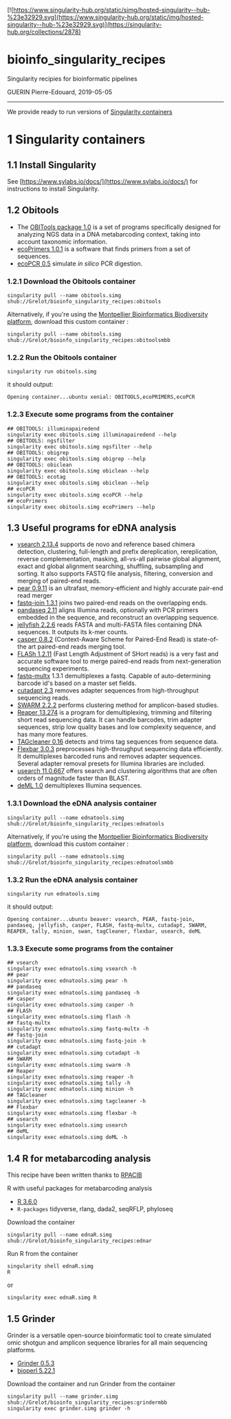 [![https://www.singularity-hub.org/static/simg/hosted-singularity--hub-%23e32929.svg](https://www.singularity-hub.org/static/img/hosted-singularity--hub-%23e32929.svg)](https://singularity-hub.org/collections/2878)

# bioinfo_singularity_recipes
Singularity recipies for bioinformatic pipelines

GUERIN Pierre-Edouard, 2019-05-05

______


We provide ready to run versions of [Singularity containers](https://www.sylabs.io/)



# 1 Singularity containers

## 1.1 Install Singularity
See [https://www.sylabs.io/docs/](https://www.sylabs.io/docs/) for instructions to install Singularity.

## 1.2 Obitools

- The [OBITools package 1.0](http://metabarcoding.org/obitools) is a set of programs specifically designed for analyzing NGS data in a DNA metabarcoding context, taking into account taxonomic information.
- [ecoPrimers 1.0.1](https://git.metabarcoding.org/obitools/ecoprimers/) is a software that finds primers from a set of sequences.
- [ecoPCR 0.5](https://git.metabarcoding.org/obitools/ecopcr/) simulate _in silico_ PCR digestion.


### 1.2.1 Download the Obitools container

```
singularity pull --name obitools.simg shub://Grelot/bioinfo_singularity_recipes:obitools
```

Alternatively, if you're using the [Montpellier Bioinformatics Biodiversity platform](https://mbb.univ-montp2.fr/MBB/index.php), download this custom container :
```
singularity pull --name obitools.simg shub://Grelot/bioinfo_singularity_recipes:obitoolsmbb
```

### 1.2.2 Run the Obitools container

```
singularity run obitools.simg
```
it should output:
```
Opening container...ubuntu xenial: OBITOOLS,ecoPRIMERS,ecoPCR
```

### 1.2.3 Execute some programs from the container

```
## OBITOOLS: illuminapairedend 
singularity exec obitools.simg illuminapairedend --help
## OBITOOLS: ngsfilter
singularity exec obitools.simg ngsfilter --help
## OBITOOLS: obigrep
singularity exec obitools.simg obigrep --help
## OBITOOLS: obiclean
singularity exec obitools.simg obiclean --help
## OBITOOLS: ecotag
singularity exec obitools.simg obiclean --help
## ecoPCR
singularity exec obitools.simg ecoPCR --help
## ecoPrimers
singularity exec obitools.simg ecoPrimers --help
```

## 1.3 Useful programs for eDNA analysis

- [vsearch 2.13.4](https://github.com/torognes/vsearch) supports de novo and reference based chimera detection, clustering, full-length and prefix dereplication, rereplication, reverse complementation, masking, all-vs-all pairwise global alignment, exact and global alignment searching, shuffling, subsampling and sorting. It also supports FASTQ file analysis, filtering, conversion and merging of paired-end reads.
- [pear 0.9.11](https://cme.h-its.org/exelixis/web/software/pear/) is an ultrafast, memory-efficient and highly accurate pair-end read merger
- [fastq-join 1.3.1](https://github.com/brwnj/fastq-join) joins two paired-end reads on the overlapping ends.
- [pandaseq 2.11](https://github.com/neufeld/pandaseq) aligns Illumina reads, optionally with PCR primers embedded in the sequence, and reconstruct an overlapping sequence.
- [jellyfish 2.2.6](https://github.com/gmarcais/Jellyfish) reads FASTA and multi-FASTA files containing DNA sequences. It outputs its k-mer counts.
- [casper 0.8.2](http://best.snu.ac.kr/casper/) (Context-Aware Scheme for Paired-End Read) is state-of-the art paired-end reads merging tool.
- [FLASh 1.2.11](http://ccb.jhu.edu/software/FLASH/index.shtml) (Fast Length Adjustment of SHort reads) is a very fast and accurate software tool to merge paired-end reads from next-generation sequencing experiments.
- [fastq-multx](https://github.com/ExpressionAnalysis/ea-utils/blob/wiki/FastqMultx.md) 1.3.1 demultiplexes a fastq. Capable of auto-determining barcode id's based on a master set fields.
- [cutadapt 2.3](https://cutadapt.readthedocs.io/en/stable/guide.html) removes adapter sequences from high-throughput sequencing reads.
- [SWARM 2.2.2](https://github.com/torognes/swarm) performs clustering method for amplicon-based studies.
- [Reaper 13.274](https://www.ebi.ac.uk/research/enright/software/kraken) is a program for demultiplexing, trimming and filtering short read sequencing data. It can handle barcodes, trim adapter sequences, strip low quality bases and low complexity sequence, and has many more features. 
- [TAGcleaner 0.16](http://tagcleaner.sourceforge.net/) detects and trims tag sequences from sequence data.
- [Flexbar 3.0.3](https://github.com/seqan/flexbar) preprocesses high-throughput sequencing data efficiently. It demultiplexes barcoded runs and removes adapter sequences. Several adapter removal presets for Illumina libraries are included. 
- [usearch 11.0.667](https://www.drive5.com/usearch/) offers search and clustering algorithms that are often orders of magnitude faster than BLAST. 
- [deML 1.0](https://grenaud.github.io/deML/) demultiplexes Illumina sequences.

### 1.3.1 Download the eDNA analysis container

```
singularity pull --name ednatools.simg shub://Grelot/bioinfo_singularity_recipes:ednatools
```
Alternatively, if you're using the [Montpellier Bioinformatics Biodiversity platform](https://mbb.univ-montp2.fr/MBB/index.php), download this custom container :
```
singularity pull --name ednatools.simg shub://Grelot/bioinfo_singularity_recipes:ednatoolsmbb
```

### 1.3.2 Run the eDNA analysis  container

```
singularity run ednatools.simg
```
it should output:
```
Opening container...ubuntu beaver: vsearch, PEAR, fastq-join, pandaseq, jellyfish, casper, FLASH, fastq-multx, cutadapt, SWARM, REAPER, tally, minion, swan, tagCleaner, flexbar, usearch, deML 
```

### 1.3.3 Execute some programs from the container


```
## vsearch
singularity exec ednatools.simg vsearch -h
## pear
singularity exec ednatools.simg pear -h
## pandaseq
singularity exec ednatools.simg pandaseq -h
## casper
singularity exec ednatools.simg casper -h
## FLASh
singularity exec ednatools.simg flash -h
## fastq-multx
singularity exec ednatools.simg fastq-multx -h
## fastq-join
singularity exec ednatools.simg fastq-join -h
## cutadapt
singularity exec ednatools.simg cutadapt -h
## SWARM
singularity exec ednatools.simg swarm -h
## Reaper
singularity exec ednatools.simg reaper -h
singularity exec ednatools.simg tally -h
singularity exec ednatools.simg minion -h
## TAGcleaner
singularity exec ednatools.simg tagcleaner -h
## Flexbar
singularity exec ednatools.simg flexbar -h
## usearch
singularity exec ednatools.simg usearch
## deML
singularity exec ednatools.simg deML -h
```


## 1.4 R for metabarcoding analysis

This recipe have been written thanks to [RPACIB](https://shiny.mbb.univ-montp2.fr/RPACIB/)

R with useful packages for metabarcoding analysis

- [R 3.6.0](https://cran.r-project.org/)
- `R-packages` tidyverse, rlang, dada2, seqRFLP, phyloseq

Download the container
```
singularity pull --name ednaR.simg shub://Grelot/bioinfo_singularity_recipes:ednar
```
Run R from the container
```
singularity shell ednaR.simg
R
```
or
```
singularity exec ednaR.simg R
```




## 1.5 Grinder

Grinder is a versatile open-source bioinformatic tool to create simulated omic shotgun and amplicon sequence libraries for all main sequencing platforms.

- [Grinder 0.5.3](https://github.com/zyxue/biogrinder)
- [bioperl 5.22.1](https://bioperl.org/)


Download the container and run Grinder from the container

```
singularity pull --name grinder.simg shub://Grelot/bioinfo_singularity_recipes:grindermbb
singularity exec grinder.simg grinder -h
```

